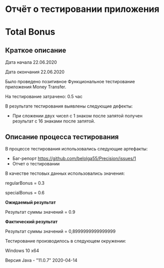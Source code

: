 # Отчёт о тестировании приложения 
# Total Bonus

##  Краткое описание

Дата начала 22.06.2020

Дата окончания 22.06.2020 

Было проведено позитивное Функциональное тестирование  приложения Money Transfer.

На тестирование затрачено: 0.5 час

В результате тестирования выявлены следующие дефекты:

- При сложении двух чисел с 1 знаком после запятой получен результат с 16 знаками после запятой.

 

## Описание процесса тестирования

В процессе тестирования использовались следующие артефакты:

* Баг-репорт https://github.com/belolga55/Precision/issues/1
* Отчет о тестировании


В качестве тестовых данных использовались значения:

regularBonus = 0.3

specialBonus = 0.6

**Ожидаемый результат**

Результат суммы значений = 0.9


**Фактический результат**
 
Результат суммы значений = 0,8999999999999999


Тестирование производилось в следующем окружении:

Windows 10 х64

Версия Java - "11.0.7" 2020-04-14


